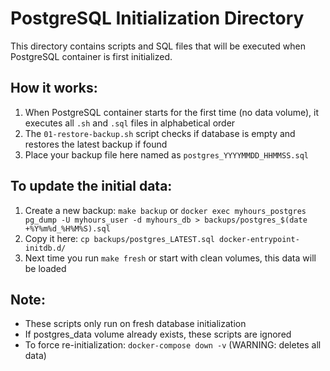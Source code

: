 # PostgreSQL Initialization Directory

This directory contains scripts and SQL files that will be executed when PostgreSQL container is first initialized.

## How it works:

1. When PostgreSQL container starts for the first time (no data volume), it executes all `.sh` and `.sql` files in alphabetical order
2. The `01-restore-backup.sh` script checks if database is empty and restores the latest backup if found
3. Place your backup file here named as `postgres_YYYYMMDD_HHMMSS.sql`

## To update the initial data:

1. Create a new backup: `make backup` or `docker exec myhours_postgres pg_dump -U myhours_user -d myhours_db > backups/postgres_$(date +%Y%m%d_%H%M%S).sql`
2. Copy it here: `cp backups/postgres_LATEST.sql docker-entrypoint-initdb.d/`
3. Next time you run `make fresh` or start with clean volumes, this data will be loaded

## Note:
- These scripts only run on fresh database initialization
- If postgres_data volume already exists, these scripts are ignored
- To force re-initialization: `docker-compose down -v` (WARNING: deletes all data)